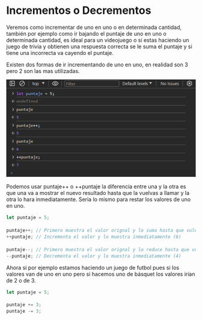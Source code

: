 # Incrementos o Decrementos

Veremos como incrementar de uno en uno o en determinada cantidad, también por ejemplo como ir bajando el puntaje de uno en uno o determinada cantidad, es ideal para un videojuego o si estas haciendo un juego de trivia y obtienen una respuesta correcta se le suma el puntaje y si tiene una incorrecta va cayendo el puntaje.

Existen dos formas de ir incrementando de uno en uno, en realidad son 3 pero 2 son las mas utilizadas.

![numeros](../../img/numeros(4).png)

Podemos usar puntaje++ o ++puntaje la diferencia entre una y la otra es que una va a mostrar el nuevo resultado hasta que la vuelvas a llamar y la otra lo hara inmediatamente. Seria lo mismo para restar los valores de uno en uno.

```jsx
let puntaje = 5;

puntaje++; // Primero muestra el valor orignal y lo suma hasta que vuleve a ser llamado (5)
++puntaje; // Incrementa el valor y lo muestra inmediatamente (6)

puntaje--; // Primero muestra el valor orignal y lo reduce hasta que vuleve a ser llamado (5)
--puntaje; // Decrementa el valor y lo muestra inmediatamente (4)
```

Ahora si por ejemplo estamos haciendo un juego de futbol pues si los valores van de uno en uno pero si hacemos uno de básquet los valores irían de 2 o de 3.

```jsx
let puntaje = 5;

puntaje += 3;
puntaje -= 3;
```
